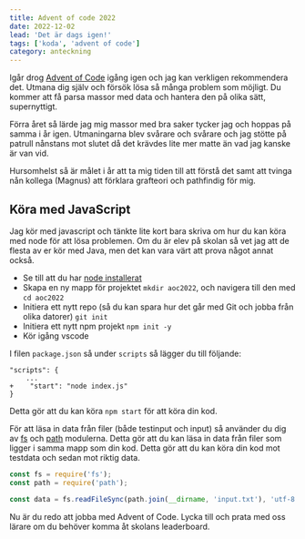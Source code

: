 ```yaml
---
title: Advent of code 2022
date: 2022-12-02
lead: 'Det är dags igen!'
tags: ['koda', 'advent of code']
category: anteckning
---
```


Igår drog [Advent of Code](https://adventofcode.com/) igång igen och jag kan verkligen rekommendera det. Utmana dig själv och försök lösa så många problem som möjligt. Du kommer att få parsa massor med data och hantera den på olika sätt, supernyttigt.

Förra året så lärde jag mig massor med bra saker tycker jag och hoppas på samma i år igen. Utmaningarna blev svårare och svårare och jag stötte på patrull nånstans mot slutet då det krävdes lite mer matte än vad jag kanske är van vid.

Hursomhelst så är målet i år att ta mig tiden till att förstå det samt att tvinga nån kollega (Magnus) att förklara grafteori och pathfindig för mig.

## Köra med JavaScript

Jag kör med javascript och tänkte lite kort bara skriva om hur du kan köra med node för att lösa problemen. Om du är elev på skolan så vet jag att de flesta av er kör med Java, men det kan vara värt att prova något annat också.

* Se till att du har [node installerat](posts/webbserver-programmering/#nodejs)
* Skapa en ny mapp för projektet ```mkdir aoc2022```, och navigera till den med ```cd aoc2022```
* Initiera ett nytt repo (så du kan spara hur det går med Git och jobba från olika datorer) ```git init```
* Initiera ett nytt npm projekt ```npm init -y```
* Kör igång vscode

I filen ```package.json``` så under ```scripts``` så lägger du till följande:

```diff-json
"scripts": {
    ...
+    "start": "node index.js"
}
```

Detta gör att du kan köra ```npm start``` för att köra din kod.

För att läsa in data från filer (både testinput och input) så använder du dig av [fs](https://nodejs.org/api/fs.html) och [path](https://nodejs.org/api/path.html) modulerna. Detta gör att du kan läsa in data från filer som ligger i samma mapp som din kod. Detta gör att du kan köra din kod mot testdata och sedan mot riktig data.

```javascript
const fs = require('fs');
const path = require('path');

const data = fs.readFileSync(path.join(__dirname, 'input.txt'), 'utf-8');
```

Nu är du redo att jobba med Advent of Code. Lycka till och prata med oss lärare om du behöver komma åt skolans leaderboard.


